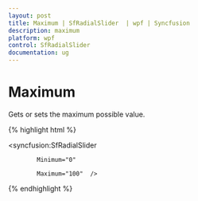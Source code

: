 ```yaml
---
layout: post
title: Maximum | SfRadialSlider  | wpf | Syncfusion
description: maximum 
platform: wpf
control: SfRadialSlider 
documentation: ug
---
```


# Maximum

Gets or sets the maximum possible value.


{% highlight html %}

<syncfusion:SfRadialSlider

            Minimum="0" 

            Maximum="100"  />

{% endhighlight  %}


